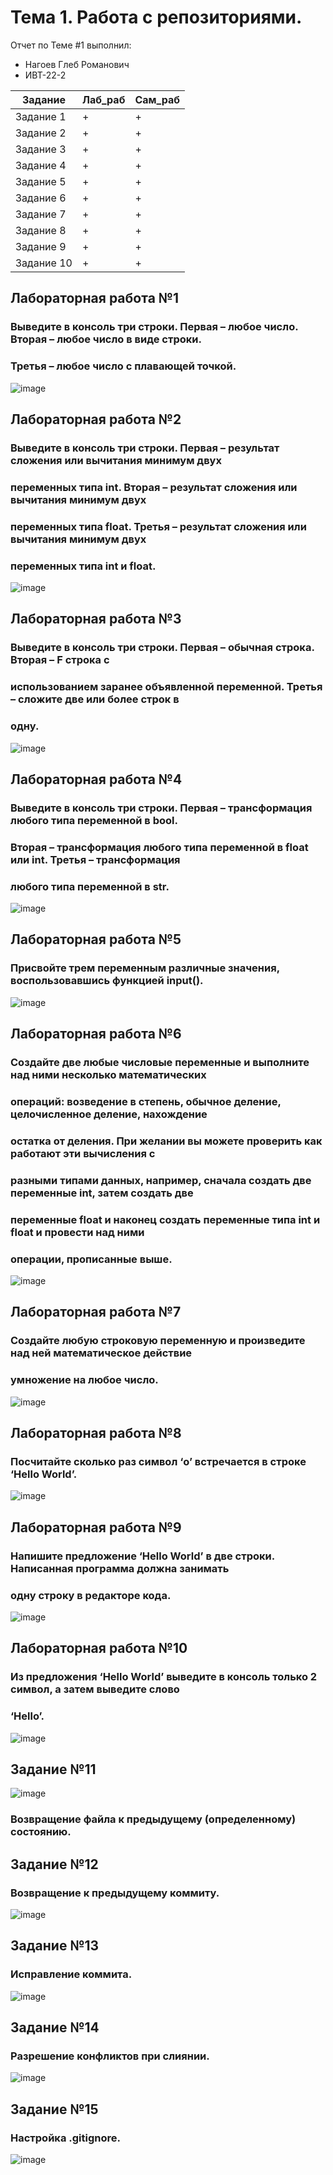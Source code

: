 # Тема 1. Работа с репозиториями.
Отчет по Теме #1 выполнил:
- Нагоев Глеб Романович
- ИВТ-22-2

| Задание | Лаб_раб | Сам_раб |
| ------ | ------ | ------ | 
| Задание 1 | + | + |
| Задание 2 | + | + |
| Задание 3 | + | + |
| Задание 4 | + | + |
| Задание 5 | + | + |
| Задание 6 | + | + |
| Задание 7 | + | + |
| Задание 8 | + | + |
| Задание 9 | + | + |
| Задание 10 | + | + |



## Лабораторная работа №1
### Выведите в консоль три строки. Первая – любое число. Вторая – любое число в виде строки.
### Третья – любое число с плавающей точкой. 
![image](https://github.com/user-attachments/assets/6202813e-a758-4814-ad91-40f0aa137050)



## Лабораторная работа №2
### Выведите в консоль три строки. Первая – результат сложения или вычитания минимум двух
### переменных типа int. Вторая – результат сложения или вычитания минимум двух
### переменных типа float. Третья – результат сложения или вычитания минимум двух
### переменных типа int и float.  
![image](https://github.com/user-attachments/assets/0ff6ed63-8a7f-4075-b7d9-5b938a345e3b)


## Лабораторная работа №3
### Выведите в консоль три строки. Первая – обычная строка. Вторая – F строка с
### использованием заранее объявленной переменной. Третья – сложите две или более строк в
### одну. 
![image](https://github.com/user-attachments/assets/0a81855c-2e3b-460d-909e-7b4f22b174f8)


## Лабораторная работа №4
### Выведите в консоль три строки. Первая – трансформация любого типа переменной в bool.
### Вторая – трансформация любого типа переменной в float или int. Третья – трансформация
### любого типа переменной в str. 
![image](https://github.com/user-attachments/assets/c82f69d6-5e03-476f-bc7c-a3c3397f88af)

## Лабораторная работа №5
### Присвойте трем переменным различные значения, воспользовавшись функцией input(). 
![image](https://github.com/user-attachments/assets/b6f07d28-b3a6-4540-86d8-8772414617a2)

## Лабораторная работа №6
### Создайте две любые числовые переменные и выполните над ними несколько математических
### операций: возведение в степень, обычное деление, целочисленное деление, нахождение
### остатка от деления. При желании вы можете проверить как работают эти вычисления с
### разными типами данных, например, сначала создать две переменные int, затем создать две
### переменные float и наконец создать переменные типа int и float и провести над ними
### операции, прописанные выше. 
![image](https://github.com/user-attachments/assets/864882af-ca10-4c30-bde6-f40fb3a712b4)

## Лабораторная работа №7
### Создайте любую строковую переменную и произведите над ней математическое действие
### умножение на любое число.
 ![image](https://github.com/user-attachments/assets/d0ba60e5-d10f-4301-a182-1d2c85efa488)


## Лабораторная работа №8
### Посчитайте сколько раз символ ‘o’ встречается в строке ‘Hello World’.
![image](https://github.com/user-attachments/assets/c1103b5a-f27d-4d94-823f-b1de1f8d790d)

## Лабораторная работа №9
### Напишите предложение ‘Hello World’ в две строки. Написанная программа должна занимать
### одну строку в редакторе кода.
![image](https://github.com/user-attachments/assets/c5030615-58f3-416e-9a53-c2a875bb182d)


## Лабораторная работа №10
### Из предложения ‘Hello World’ выведите в консоль только 2 символ, а затем выведите слово
### ‘Hello’.
![image](https://github.com/user-attachments/assets/59846235-ca2d-42bf-a7cb-75219fe46a22)


## Задание №11
![image](https://github.com/user-attachments/assets/101a11e6-db55-4214-b4e3-29d0bdb60433)


###  Возвращение файла к предыдущему (определенному) состоянию.
## Задание №12
### Возвращение к предыдущему коммиту.
![image](https://github.com/user-attachments/assets/66eb6fee-36a2-435a-8315-8ef078af6255)

## Задание №13
### Исправление коммита.
![image](https://github.com/user-attachments/assets/651d4f2b-ae78-4ee1-9659-6096ebd6bc7a)

## Задание №14
### Разрешение конфликтов при слиянии.
![image](https://github.com/user-attachments/assets/98b64004-71e7-4ba2-b643-0f7e9b999bba)

## Задание №15
### Настройка .gitignore. 
![image](https://github.com/user-attachments/assets/fd77dc36-37a2-4cd7-ba64-77421b18dfa9)
